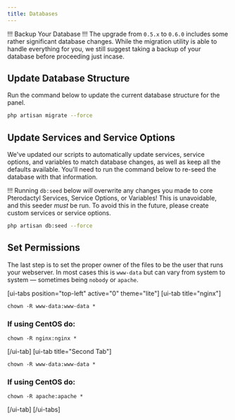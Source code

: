 ```yaml
---
title: Databases
---
```


!!! Backup Your Database
!!! The upgrade from `0.5.x` to `0.6.0` includes some rather significant database changes. While the migration utility is able to handle everything for you, we still suggest taking a backup of your database before proceeding just incase.

## Update Database Structure
Run the command below to update the current database structure for the panel.
```sh
php artisan migrate --force
```

## Update Services and Service Options
We've updated our scripts to automatically update services, service options, and variables to match database changes, as well as keep all the defaults available. You'll need to run the command below to re-seed the database with that information.

!!! Running `db:seed` below *will* overwrite any changes you made to core Pterodactyl Services, Service Options, or Variables! This is unavoidable, and this seeder *must* be run. To avoid this in the future, please create custom services or service options.

```sh
php artisan db:seed --force
```

## Set Permissions
The last step is to set the proper owner of the files to be the user that runs your webserver. In most cases this is `www-data` but can vary from system to system — sometimes being `nobody` or `apache`.

[ui-tabs position="top-left" active="0" theme="lite"]
[ui-tab title="nginx"]
```
chown -R www-data:www-data *
```
### If using CentOS do:
```
chown -R nginx:nginx *
```
[/ui-tab]
[ui-tab title="Second Tab"]
```
chown -R www-data:www-data *
```
### If using CentOS do:
```
chown -R apache:apache *
```
[/ui-tab]
[/ui-tabs]